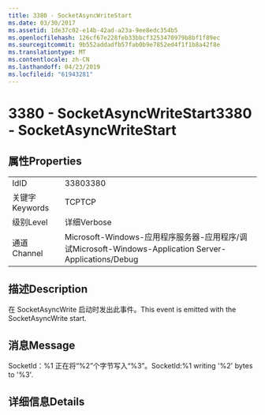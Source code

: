 ```yaml
---
title: 3380 - SocketAsyncWriteStart
ms.date: 03/30/2017
ms.assetid: 1de37c02-e14b-42ad-a23a-9ee8edc354b5
ms.openlocfilehash: 126cf67e228feb33bbcf3253470979b8bf1f89ec
ms.sourcegitcommit: 9b552addadfb57fab0b9e7852ed4f1f1b8a42f8e
ms.translationtype: MT
ms.contentlocale: zh-CN
ms.lasthandoff: 04/23/2019
ms.locfileid: "61943281"
---
```

# <a name="3380---socketasyncwritestart"></a><span data-ttu-id="840a0-102">3380 - SocketAsyncWriteStart</span><span class="sxs-lookup"><span data-stu-id="840a0-102">3380 - SocketAsyncWriteStart</span></span>
## <a name="properties"></a><span data-ttu-id="840a0-103">属性</span><span class="sxs-lookup"><span data-stu-id="840a0-103">Properties</span></span>  
  
|||  
|-|-|  
|<span data-ttu-id="840a0-104">Id</span><span class="sxs-lookup"><span data-stu-id="840a0-104">ID</span></span>|<span data-ttu-id="840a0-105">3380</span><span class="sxs-lookup"><span data-stu-id="840a0-105">3380</span></span>|  
|<span data-ttu-id="840a0-106">关键字</span><span class="sxs-lookup"><span data-stu-id="840a0-106">Keywords</span></span>|<span data-ttu-id="840a0-107">TCP</span><span class="sxs-lookup"><span data-stu-id="840a0-107">TCP</span></span>|  
|<span data-ttu-id="840a0-108">级别</span><span class="sxs-lookup"><span data-stu-id="840a0-108">Level</span></span>|<span data-ttu-id="840a0-109">详细</span><span class="sxs-lookup"><span data-stu-id="840a0-109">Verbose</span></span>|  
|<span data-ttu-id="840a0-110">通道</span><span class="sxs-lookup"><span data-stu-id="840a0-110">Channel</span></span>|<span data-ttu-id="840a0-111">Microsoft-Windows-应用程序服务器-应用程序/调试</span><span class="sxs-lookup"><span data-stu-id="840a0-111">Microsoft-Windows-Application Server-Applications/Debug</span></span>|  
  
## <a name="description"></a><span data-ttu-id="840a0-112">描述</span><span class="sxs-lookup"><span data-stu-id="840a0-112">Description</span></span>  
 <span data-ttu-id="840a0-113">在 SocketAsyncWrite 启动时发出此事件。</span><span class="sxs-lookup"><span data-stu-id="840a0-113">This event is emitted with the SocketAsyncWrite start.</span></span>  
  
## <a name="message"></a><span data-ttu-id="840a0-114">消息</span><span class="sxs-lookup"><span data-stu-id="840a0-114">Message</span></span>  
 <span data-ttu-id="840a0-115">SocketId：%1 正在将“%2”个字节写入“%3”。</span><span class="sxs-lookup"><span data-stu-id="840a0-115">SocketId:%1 writing '%2' bytes to '%3'.</span></span>  
  
## <a name="details"></a><span data-ttu-id="840a0-116">详细信息</span><span class="sxs-lookup"><span data-stu-id="840a0-116">Details</span></span>
